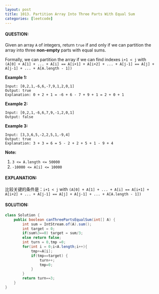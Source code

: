 ```yaml
---
layout: post
title: 1013. Partition Array Into Three Parts With Equal Sum
categories: [leetcode]
---
```


#### QUESTION:

Given an array `A` of integers, return `true` if and only if we can partition the array into three **non-empty** parts with equal sums.

Formally, we can partition the array if we can find indexes `i+1 < j` with `(A[0] + A[1] + ... + A[i] == A[i+1] + A[i+2] + ... + A[j-1] == A[j] + A[j-1] + ... + A[A.length - 1])`

**Example 1:**

```
Input: [0,2,1,-6,6,-7,9,1,2,0,1]
Output: true
Explanation: 0 + 2 + 1 = -6 + 6 - 7 + 9 + 1 = 2 + 0 + 1
```

**Example 2:**

```
Input: [0,2,1,-6,6,7,9,-1,2,0,1]
Output: false
```

**Example 3:**

```
Input: [3,3,6,5,-2,2,5,1,-9,4]
Output: true
Explanation: 3 + 3 = 6 = 5 - 2 + 2 + 5 + 1 - 9 + 4
```

**Note:**

1. `3 <= A.length <= 50000`
2. `-10000 <= A[i] <= 10000`

#### EXPLANATION:

比较关键的条件是：`i+1 < j` with `(A[0] + A[1] + ... + A[i] == A[i+1] + A[i+2] + ... + A[j-1] == A[j] + A[j-1] + ... + A[A.length - 1])`

#### SOLUTION:

```JAVA
class Solution {
    public boolean canThreePartsEqualSum(int[] A) {
        int sum = IntStream.of(A).sum();
        int target = 0;
        if(sum%3==0) target = sum/3;
        else return false;
        int turn = 0,tmp =0;
        for(int i = 0;i<A.length;i++){
            tmp+=A[i];
            if(tmp==target) {
                turn++;
                tmp=0;
            }
        }
        return turn==3;
    }
}
```

